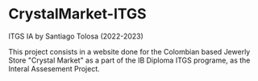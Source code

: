 # CrystalMarket-ITGS

ITGS IA by Santiago Tolosa (2022-2023)

This project consists in a website done for the Colombian based Jewerly Store "Crystal Market" as a part of the IB Diploma ITGS programe, as the Interal Assesement Project.
